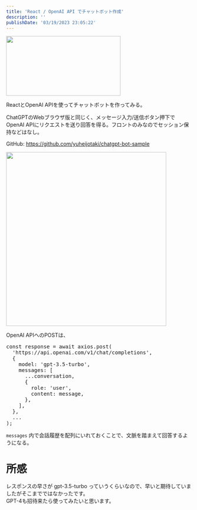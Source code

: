 ```yaml
---
title: 'React / OpenAI API でチャットボット作成'
description: ''
publishDate: '03/19/2023 23:05:22'
---
```


<p><span itemscope itemtype="http://schema.org/Photograph"><img src="/images/hatena/20230319224343.png" width="310" height="162" loading="lazy" title="" class="hatena-fotolife" itemprop="image" /></span></p>

<p>ReactとOpenAI APIを使ってチャットボットを作ってみる。</p>

<p>ChatGPTのWebブラウザ版と同じく、メッセージ入力/送信ボタン押下でOpenAI APIにリクエストを送り回答を得る。フロントのみなのでセッション保持などはなし。</p>

<p>GitHub: <a href="https://github.com/yuheijotaki/chatgpt-bot-sample">https://github.com/yuheijotaki/chatgpt-bot-sample</a></p>

<p><span itemscope itemtype="http://schema.org/Photograph"><img src="/images/hatena/20230319232339.gif" width="434" height="472" loading="lazy" title="" class="hatena-fotolife" itemprop="image" /></span></p>

<p>OpenAI APIへのPOSTは、</p>

<pre class="code lang-javascript" data-lang="javascript" data-unlink><span class="synStatement">const</span> response = await axios.post(
  <span class="synConstant">'https://api.openai.com/v1/chat/completions'</span>,
  <span class="synIdentifier">{</span>
    model: <span class="synConstant">'gpt-3.5-turbo'</span>,
    messages: <span class="synIdentifier">[</span>
      ...conversation,
      <span class="synIdentifier">{</span>
        role: <span class="synConstant">'user'</span>,
        content: message,
      <span class="synIdentifier">}</span>,
    <span class="synIdentifier">]</span>,
  <span class="synIdentifier">}</span>,
  ...
);
</pre>

<p><code>messages</code> 内で会話履歴を配列にいれておくことで、文脈を踏まえて回答するようになる。</p>

<h1 id="所感">所感</h1>

<p>レスポンスの早さが gpt-3.5-turbo っていうくらいなので、早いと期待していましたがそこまでではなかったです。<br/>
GPT-4も招待来たら使ってみたいと思います。</p>
